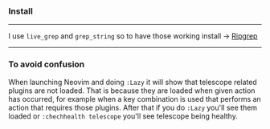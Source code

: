 ### Install
* * *
I use `live_grep` and `grep_string` so to have those working install -> 
[Ripgrep]("https://github.com/BurntSushi/ripgrep")
* * * 

### To avoid confusion
When launching Neovim and doing `:Lazy` it will show that telescope related plugins are not loaded.
That is because they are loaded when given action has occurred, for example when a key combination is used
that performs an action that requires those plugins. After that if you do `:Lazy` you'll see them loaded 
or `:chechhealth telescope` you'll see telescope being healthy.